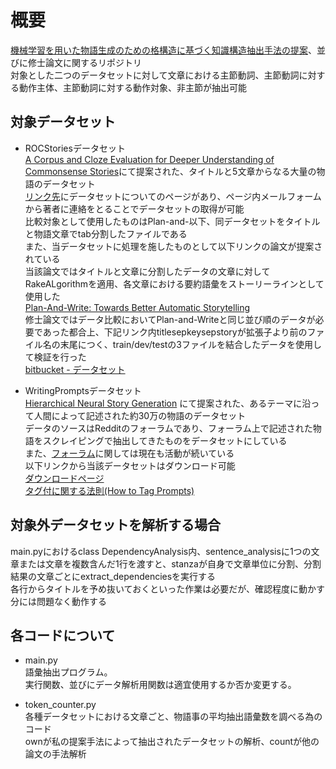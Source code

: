 # 概要  
[機械学習を用いた物語生成のための格構造に基づく知識構造抽出手法の提案](https://jglobal.jst.go.jp/detail?JGLOBAL_ID=202302246272973330)、並びに修士論文に関するリポジトリ  
対象とした二つのデータセットに対して文章における主節動詞、主節動詞に対する動作主体、主節動詞に対する動作対象、非主節が抽出可能  

## 対象データセット  
* ROCStoriesデータセット  
[A Corpus and Cloze Evaluation for Deeper Understanding of Commonsense Stories](https://aclanthology.org/N16-1098/)にて提案された、タイトルと5文章からなる大量の物語のデータセット  
[リンク先](https://cs.rochester.edu/nlp/rocstories/)にデータセットについてのページがあり、ページ内メールフォームから著者に連絡をとることでデータセットの取得が可能  
比較対象として使用したものはPlan-and-以下、同データセットをタイトルと物語文章でtab分割したファイルである  
また、当データセットに処理を施したものとして以下リンクの論文が提案されている  
当該論文ではタイトルと文章に分割したデータの文章に対してRakeALgorithmを適用、各文章における要約語彙をストーリーラインとして使用した  
[Plan-And-Write: Towards Better Automatic Storytelling](https://arxiv.org/abs/1811.05701)  
修士論文ではデータ比較においてPlan-and-Writeと同じ並び順のデータが必要であった都合上、下記リンク内titlesepkeysepstoryが拡張子より前のファイル名の末尾につく、train/dev/testの3ファイルを結合したデータを使用して検証を行った  
[bitbucket - データセット](https://bitbucket.org/VioletPeng/language-model/src/master/rocstory_plan_write/)  

* WritingPromptsデータセット  
[Hierarchical Neural Story Generation](https://arxiv.org/abs/1805.04833)  にて提案された、あるテーマに沿って人間によって記述された約30万の物語のデータセット  
データのソースはRedditのフォーラムであり、フォーラム上で記述された物語をスクレイピングで抽出してきたものをデータセットにしている  
また、[フォーラム](https://www.reddit.com/r/WritingPrompts/)に関しては現在も活動が続いている  
以下リンクから当該データセットはダウンロード可能  
[ダウンロードページ](https://www.kaggle.com/datasets/ratthachat/writing-prompts)  
[タグ付に関する法則(How to Tag Prompts)](https://www.reddit.com/r/WritingPrompts/wiki/how_to_tag_prompts/#wiki_wp.3A_writing_prompt)  


## 対象外データセットを解析する場合  
main.pyにおけるclass DependencyAnalysis内、sentence_analysisに1つの文章または文章を複数含んだ1行を渡すと、stanzaが自身で文章単位に分割、分割結果の文章ごとにextract_dependenciesを実行する  
各行からタイトルを予め抜いておくといった作業は必要だが、確認程度に動かす分には問題なく動作する  

## 各コードについて  
* main.py  
語彙抽出プログラム。  
実行関数、並びにデータ解析用関数は適宜使用するか否か変更する。  

* token_counter.py  
各種データセットにおける文章ごと、物語事の平均抽出語彙数を調べる為のコード  
ownが私の提案手法によって抽出されたデータセットの解析、countが他の論文の手法解析  
